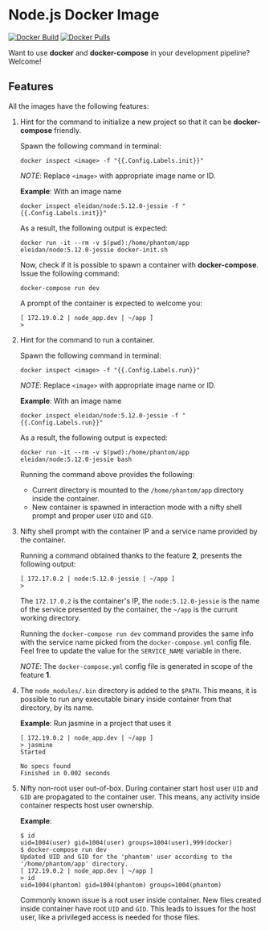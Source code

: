 #   Node.js Docker Image
[![Docker Build](https://img.shields.io/docker/automated/eleidan/node.svg?style=flat-square)](https://hub.docker.com/r/eleidan/node/)
[![Docker Pulls](https://img.shields.io/docker/pulls/eleidan/node.svg?style=flat-square)](https://hub.docker.com/r/eleidan/node/)

Want to use **docker** and **docker-compose** in your development pipeline? Welcome!

##  Features
All the images have the following features:
1.  Hint for the command to initialize a new project so that it can be **docker-compose** friendly.

    Spawn the following command in terminal:
    ```
    docker inspect <image> -f "{{.Config.Labels.init}}"
    ```
    *NOTE*: Replace `<image>` with appropriate image name or ID.

    **Example**: With an image name
    ```
    docker inspect eleidan/node:5.12.0-jessie -f "{{.Config.Labels.init}}"
    ```
    As a result, the following output is expected:
    ```
    docker run -it --rm -v $(pwd):/home/phantom/app eleidan/node:5.12.0-jessie docker-init.sh
    ```

    Now, check if it is possible to spawn a container with **docker-compose**.
    Issue the following command:
    ```
    docker-compose run dev
    ```
    A prompt of the container is expected to welcome you:
    ```
    [ 172.19.0.2 | node_app.dev | ~/app ]
    >
    ```

2.  Hint for the command to run a container.

    Spawn the following command in terminal:
    ```
    docker inspect <image> -f "{{.Config.Labels.run}}"
    ```
    *NOTE*: Replace `<image>` with appropriate image name or ID.

    **Example**: With an image name
    ```
    docker inspect eleidan/node:5.12.0-jessie -f "{{.Config.Labels.run}}"
    ```
    As a result, the following output is expected:
    ```
    docker run -it --rm -v $(pwd):/home/phantom/app eleidan/node:5.12.0-jessie bash
    ```

    Running the command above provides the following:
      * Current directory is mounted to the `/home/phantom/app` directory inside the container.
      * New container is spawned in interaction mode with a nifty shell prompt and proper user `UID` and `GID`.

3.  Nifty shell prompt with the container IP and a service name provided by the container.

    Running a command obtained thanks to the feature **2**, presents the following output:
    ```
    [ 172.17.0.2 | node:5.12.0-jessie | ~/app ]
    >
    ```
    The `172.17.0.2` is the container's IP,
    the `node:5.12.0-jessie` is the name of the service presented by the container,
    the `~/app` is the currunt working directory.

    Running the `docker-compose run dev` command provides the same info with the service name picked from the `docker-compose.yml` config file.
    Feel free to update the value for the `SERVICE_NAME` variable in there.

    *NOTE*: The `docker-compose.yml` config file is generated in scope of the feature **1**.

4.  The `node_modules/.bin` directory is added to the `$PATH`.
    This means, it is possible to run any executable binary inside container from that directory, by its name.

    **Example**: Run jasmine in a project that uses it

      ```
      [ 172.19.0.2 | node_app.dev | ~/app ]
      > jasmine
      Started

      No specs found
      Finished in 0.002 seconds
      ```

5.  Nifty non-root user out-of-box.
    During container start host user `UID` and `GID` are propagated to the container user.
    This means, any activity inside container respects host user ownership.

    **Example**:
    ```
    $ id
    uid=1004(user) gid=1004(user) groups=1004(user),999(docker)
    $ docker-compose run dev
    Updated UID and GID for the 'phantom' user according to the '/home/phantom/app' directory.
    [ 172.19.0.2 | node_app.dev | ~/app ]
    > id
    uid=1004(phantom) gid=1004(phantom) groups=1004(phantom)
    ```
    Commonly known issue is a root user inside container.
    New files created inside container have root `UID` and `GID`.
    This leads to issues for the host user, like a privileged access is needed for those files.
